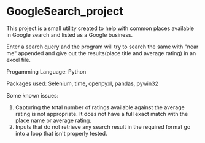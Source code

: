 # GoogleSearch_project
This project is a small utility created to help with common places available in Google search and listed as a Google business. 

Enter a search query and the program will try to search the same with "near me" appended and give out the results(place title and average rating) in an excel file. 

Progamming Language: Python

Packages used: Selenium, time, openpyxl, pandas, pywin32

Some known issues: 
1. Capturing the total number of ratings available against the average rating is not appropriate. It does not have a full exact match with the place name or average rating.
2. Inputs that do not retrieve any search result in the required format go into a loop that isn't properly tested. 
